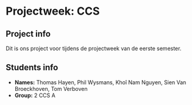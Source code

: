 # Projectweek: CCS
## Project info
Dit is ons project voor tijdens de projectweek van de eerste semester. 
## Students info
- **Names:** Thomas Hayen, Phil Wysmans, Khoî Nam Nguyen, Sien Van Broeckhoven, Tom Verboven
- **Group:** 2 CCS A
